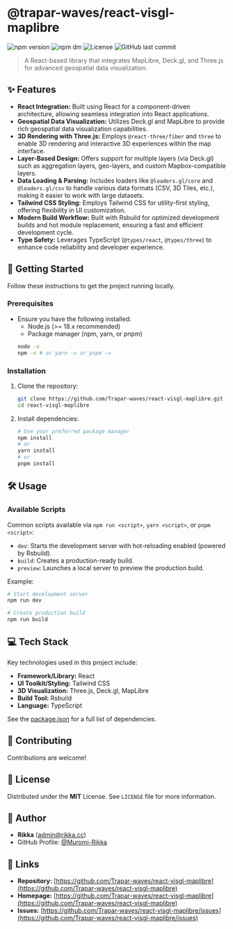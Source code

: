 # @trapar-waves/react-visgl-maplibre

![npm version](https://img.shields.io/npm/v/@trapar-waves/react-visgl-maplibre)
![npm dm](https://img.shields.io/npm/dm/@trapar-waves/react-visgl-maplibre)
![License](https://img.shields.io/badge/license-MIT-green)
![GitHub last commit](https://img.shields.io/github/last-commit/Trapar-waves/react-visgl-maplibre)

> A React-based library that integrates MapLibre, Deck.gl, and Three.js for advanced geospatial data visualization.

## ✨ Features

* **React Integration:** Built using React for a component-driven architecture, allowing seamless integration into React applications.
* **Geospatial Data Visualization:** Utilizes Deck.gl and MapLibre to provide rich geospatial data visualization capabilities.
* **3D Rendering with Three.js:** Employs `@react-three/fiber` and `three` to enable 3D rendering and interactive 3D experiences within the map interface.
* **Layer-Based Design:** Offers support for multiple layers (via Deck.gl) such as aggregation layers, geo-layers, and custom Mapbox-compatible layers.
* **Data Loading & Parsing:** Includes loaders like `@loaders.gl/core` and `@loaders.gl/csv` to handle various data formats (CSV, 3D Tiles, etc.), making it easier to work with large datasets.
* **Tailwind CSS Styling:** Employs Tailwind CSS for utility-first styling, offering flexibility in UI customization.
* **Modern Build Workflow:** Built with Rsbuild for optimized development builds and hot module replacement, ensuring a fast and efficient development cycle.
* **Type Safety:** Leverages TypeScript (`@types/react`, `@types/three`) to enhance code reliability and developer experience.

## 🚀 Getting Started

Follow these instructions to get the project running locally.

### Prerequisites

* Ensure you have the following installed:
    * Node.js (>= 18.x recommended)
    * Package manager (npm, yarn, or pnpm)
    ```bash
    node -v
    npm -v # or yarn -v or pnpm -v
    ```

### Installation

1. Clone the repository:
    ```bash
    git clone https://github.com/Trapar-waves/react-visgl-maplibre.git
    cd react-visgl-maplibre
    ```
2. Install dependencies:
    ```bash
    # Use your preferred package manager
    npm install
    # or
    yarn install
    # or
    pnpm install
    ```

## 🛠️ Usage

### Available Scripts

Common scripts available via `npm run <script>`, `yarn <script>`, or `pnpm <script>`:

* `dev`: Starts the development server with hot-reloading enabled (powered by Rsbuild).
* `build`: Creates a production-ready build.
* `preview`: Launches a local server to preview the production build.

Example:
```bash
# Start development server
npm run dev

# Create production build
npm run build
```

## 💻 Tech Stack

Key technologies used in this project include:

* **Framework/Library:** React
* **UI Toolkit/Styling:** Tailwind CSS
* **3D Visualization:** Three.js, Deck.gl, MapLibre
* **Build Tool:** Rsbuild
* **Language:** TypeScript

See the [package.json](package.json) for a full list of dependencies.

## 🤝 Contributing

Contributions are welcome!

## 📄 License

Distributed under the **MIT** License. See `LICENSE` file for more information.

## 👤 Author

* **Rikka** ([admin@rikka.cc](mailto:admin@rikka.cc))
* GitHub Profile: [@Muromi-Rikka](https://github.com/Muromi-Rikka)

## 🔗 Links

* **Repository:** [https://github.com/Trapar-waves/react-visgl-maplibre](https://github.com/Trapar-waves/react-visgl-maplibre)
* **Homepage:** [https://github.com/Trapar-waves/react-visgl-maplibre](https://github.com/Trapar-waves/react-visgl-maplibre)
* **Issues:** [https://github.com/Trapar-waves/react-visgl-maplibre/issues](https://github.com/Trapar-waves/react-visgl-maplibre/issues)
